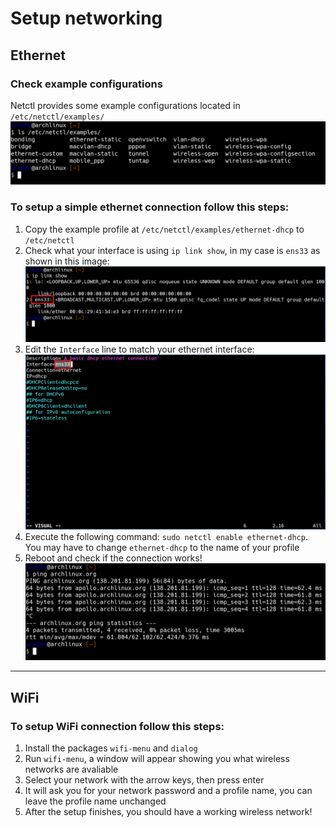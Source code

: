 # Setup networking

## Ethernet
### Check example configurations
Netctl provides some example configurations located in `/etc/netctl/examples/`
![ls /etc/netctl/examples/](/images/linux/guides/arch/setup_networking_1.png)

### To setup a simple ethernet connection follow this steps:

1. Copy the example profile at `/etc/netctl/examples/ethernet-dhcp` to `/etc/netctl`
2. Check what your interface is using `ip link show`, in my case is `ens33` as shown in this image: ![ip link show](/images/linux/guides/arch/setup_networking_2.png)
3. Edit the `Interface` line to match your ethernet interface: ![Editing the Interface](/images/linux/guides/arch/setup_networking_3.png)
4. Execute the following command: `sudo netctl enable ethernet-dhcp`. You may have to change `ethernet-dhcp` to the name of your profile
5. Reboot and check if the connection works! ![](/images/linux/guides/arch/setup_networking_4.png)

---

## WiFi
### To setup WiFi connection follow this steps:
1. Install the packages `wifi-menu` and `dialog`
2. Run `wifi-menu`, a window will appear showing you what wireless networks are avaliable
3. Select your network with the arrow keys, then press enter
4. It will ask you for your network password and a profile name, you can leave the profile name unchanged
5. After the setup finishes, you should have a working wireless network!
